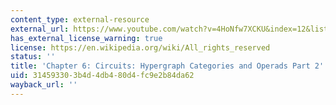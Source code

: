 ```yaml
---
content_type: external-resource
external_url: https://www.youtube.com/watch?v=4HoNfw7XCKU&index=12&list=PLhgq-BqyZ7i5lOqOqqRiS0U5SwTmPpHQ5
has_external_license_warning: true
license: https://en.wikipedia.org/wiki/All_rights_reserved
status: ''
title: 'Chapter 6: Circuits: Hypergraph Categories and Operads Part 2'
uid: 31459330-3b4d-4db4-80d4-fc9e2b84da62
wayback_url: ''
---
```

